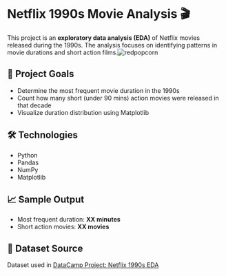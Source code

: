 # Netflix 1990s Movie Analysis 🎬

This project is an **exploratory data analysis (EDA)** of Netflix movies released during the 1990s. The analysis focuses on identifying patterns in movie durations and short action films.![redpopcorn](https://github.com/user-attachments/assets/d275df8f-fd30-4b87-b617-917d50d77087)

## 📌 Project Goals
- Determine the most frequent movie duration in the 1990s
- Count how many short (under 90 mins) action movies were released in that decade
- Visualize duration distribution using Matplotlib

## 🛠️ Technologies
- Python
- Pandas
- NumPy
- Matplotlib

## 📈 Sample Output
- Most frequent duration: **XX minutes**
- Short action movies: **XX movies**

## 📂 Dataset Source
Dataset used in [DataCamp Project: Netflix 1990s EDA](https://www.datacamp.com/)


